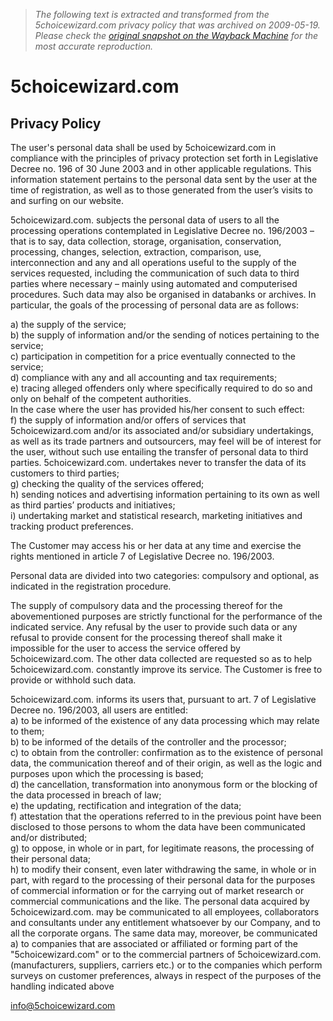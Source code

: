 > *The following text is extracted and transformed from the 5choicewizard.com privacy policy that was archived on 2009-05-19. Please check the [original snapshot on the Wayback Machine](https://web.archive.org/web/20090519203658id_/http%3A//www.5choicewizard.com/privacy.php) for the most accurate reproduction.*

# 5choicewizard.com

## Privacy Policy 

The user's personal data shall be used by 5choicewizard.com in compliance with the principles of privacy protection set forth in Legislative Decree no. 196 of 30 June 2003 and in other applicable regulations. This information statement pertains to the personal data sent by the user at the time of registration, as well as to those generated from the user’s visits to and surfing on our website.

5choicewizard.com. subjects the personal data of users to all the processing operations contemplated in Legislative Decree no. 196/2003 – that is to say, data collection, storage, organisation, conservation, processing, changes, selection, extraction, comparison, use, interconnection and any and all operations useful to the supply of the services requested, including the communication of such data to third parties where necessary – mainly using automated and computerised procedures. Such data may also be organised in databanks or archives. In particular, the goals of the processing of personal data are as follows:

a) the supply of the service;  
b) the supply of information and/or the sending of notices pertaining to the service;  
c) participation in competition for a price eventually connected to the service;  
d) compliance with any and all accounting and tax requirements;  
e) tracing alleged offenders only where specifically required to do so and only on behalf of the competent authorities.  
In the case where the user has provided his/her consent to such effect:  
f) the supply of information and/or offers of services that 5choicewizard.com and/or its associated and/or subsidiary undertakings, as well as its trade partners and outsourcers, may feel will be of interest for the user, without such use entailing the transfer of personal data to third parties. 5choicewizard.com. undertakes never to transfer the data of its customers to third parties;  
g) checking the quality of the services offered;  
h) sending notices and advertising information pertaining to its own as well as third parties’ products and initiatives;  
i) undertaking market and statistical research, marketing initiatives and tracking product preferences.

The Customer may access his or her data at any time and exercise the rights mentioned in article 7 of Legislative Decree no. 196/2003.

Personal data are divided into two categories: compulsory and optional, as indicated in the registration procedure.

The supply of compulsory data and the processing thereof for the abovementioned purposes are strictly functional for the performance of the indicated service. Any refusal by the user to provide such data or any refusal to provide consent for the processing thereof shall make it impossible for the user to access the service offered by 5choicewizard.com. The other data collected are requested so as to help 5choicewizard.com. constantly improve its service. The Customer is free to provide or withhold such data.

5choicewizard.com. informs its users that, pursuant to art. 7 of Legislative Decree no. 196/2003, all users are entitled:  
a) to be informed of the existence of any data processing which may relate to them;  
b) to be informed of the details of the controller and the processor;  
c) to obtain from the controller: confirmation as to the existence of personal data, the communication thereof and of their origin, as well as the logic and purposes upon which the processing is based;  
d) the cancellation, transformation into anonymous form or the blocking of the data processed in breach of law;  
e) the updating, rectification and integration of the data;  
f) attestation that the operations referred to in the previous point have been disclosed to those persons to whom the data have been communicated and/or distributed;  
g) to oppose, in whole or in part, for legitimate reasons, the processing of their personal data;  
h) to modify their consent, even later withdrawing the same, in whole or in part, with regard to the processing of their personal data for the purposes of commercial information or for the carrying out of market research or commercial communications and the like. The personal data acquired by 5choicewizard.com. may be communicated to all employees, collaborators and consultants under any entitlement whatsoever by our Company, and to all the corporate organs. The same data may, moreover, be communicated a) to companies that are associated or affiliated or forming part of the "5choicewizard.com" or to the commercial partners of 5choicewizard.com. (manufacturers, suppliers, carriers etc.) or to the companies which perform surveys on customer preferences, always in respect of the purposes of the handling indicated above

[info@5choicewizard.com](mailto:info@5choicewizard.com)
